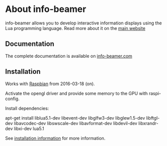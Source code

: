 About info-beamer
=================

info-beamer allows you to develop interactive information displays using
the Lua programming language. Read more about it on the [main website](http://info-beamer.org/)

Documentation
-------------

The complete documentation is available on [info-beamer.com](https://info-beamer.com/doc/info-beamer)

Installation
------------

Works with [Raspbian](https://www.raspberrypi.org/downloads/raspbian/) from
2016-03-18 (on).

Activate the opengl driver and provide some memory to the GPU with raspi-config.

Install dependencies:

  apt-get install liblua5.1-dev
    libevent-dev libglfw3-dev
    libglew1.5-dev libftgl-dev libavcodec-dev
    libswscale-dev libavformat-dev libdevil-dev
    libxrandr-dev libxi-dev lua5.1

See [installation
information](https://info-beamer.com/doc/info-beamer#opensourceversion) for
more information.